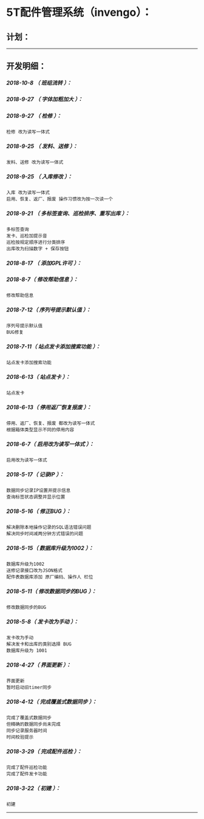 5T配件管理系统（invengo）：
===================================================================

计划：
-------------------------------------------------------------------

*******************************************************************

开发明细：
-------------------------------------------------------------------

##### 2018-10-8 （ 班组流转 ）：

##### 2018-9-27 （ 字体加粗加大 ）：

##### 2018-9-27 （ 检修 ）：
	检修 改为读写一体式

##### 2018-9-25 （ 发料、送修 ）：
	发料、送修 改为读写一体式

##### 2018-9-25 （ 入库修改 ）：
	入库 改为读写一体式
	启用、恢复、返厂、报废 操作习惯改为按一次读一个

##### 2018-9-21 （ 多标签查询、巡检排序、重写出库 ）：
	多标签查询
	发卡、巡检加提示音
	巡检按规定顺序进行分类排序
	出库改为扫描数字 + 保存按钮

##### 2018-8-17 （ 添加GPL许可 ）：

##### 2018-8-7（ 修改帮助信息 ）：
	修改帮助信息

##### 2018-7-12（ 序列号提示默认值 ）：
	序列号提示默认值
	BUG修复

##### 2018-7-11（ 站点发卡添加搜索功能 ）：
	站点发卡添加搜索功能

##### 2018-6-13（ 站点发卡 ）：
	站点发卡

##### 2018-6-13（ 停用返厂恢复报废 ）：
	停用、返厂、恢复、报废 都改为读写一体式
	根据箱体类型显示不同的停用内容

##### 2018-6-7（ 启用改为读写一体式 ）：
	启用改为读写一体式

##### 2018-5-17（ 记录IP ）：
	数据同步记录IP设置并提示信息
	查询标签状态调整并显示位置

##### 2018-5-16（ 修正BUG ）：
	解决删除本地操作记录的SQL语法错误问题
	解决同步时间减两分钟方式错误的问题

##### 2018-5-15（ 数据库升级为1002 ）：
	数据库升级为1002
	送修记录接口改为JSON格式
	配件表数据库添加 原厂编码、操作人 栏位

##### 2018-5-11（ 修改数据同步的BUG ）：
	修改数据同步的BUG

##### 2018-5-8（ 发卡改为手动 ）：
	发卡改为手动
	解决发卡和出库的类别选择 BUG
	数据库升级为 1001

##### 2018-4-27（ 界面更新 ）：
	界面更新
	暂时启动旧timer同步

##### 2018-4-12（ 完成覆盖式数据同步 ）：
	完成了覆盖式数据同步
	但精确的数据同步尚未完成
	同步记录服务器时间
	时间校验提示

##### 2018-3-29（ 完成配件巡检 ）：
	完成了配件巡检功能
	完成了配件发卡功能

##### 2018-3-22（ 初建 ）：
	初建

*******************************************************************
